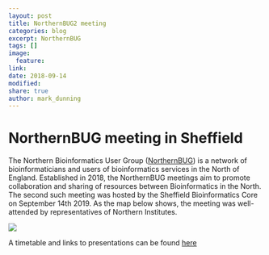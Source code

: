 ```yaml
---
layout: post
title: NorthernBUG2 meeting
categories: blog
excerpt: NorthernBUG
tags: []
image:
  feature:
link:
date: 2018-09-14
modified:
share: true
author: mark_dunning
---
```


# NorthernBUG meeting in Sheffield

The Northern Bioinformatics User Group ([NorthernBUG](https://northernbug.github.io/)) is a network of bioinformaticians and users of bioinformatics services in the North of England. Established in 2018, the NorthernBUG meetings aim to promote collaboration and sharing of resources between Bioinformatics in the North. The second such meeting was hosted by the Sheffield Bioinformatics Core on September 14th 2019. As the map below shows, the meeting was well-attended by representatives of Northern Institutes.


![](../images/Locations-with-NIHR.jpg)

A timetable and links to presentations can be found [here](https://northernbug.github.io/northernbug2)